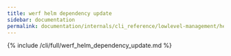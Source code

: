 ```yaml
---
title: werf helm dependency update
sidebar: documentation
permalink: documentation/internals/cli_reference/lowlevel-management/helm/dependency/update.html
---
```


{% include /cli/full/werf_helm_dependency_update.md %}
